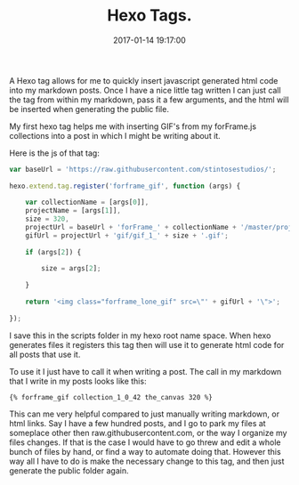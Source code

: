 ﻿---
title: Hexo Tags.
date: 2017-01-14 19:17:00
tags: [hexo,js]
layout: post
categories: Hexo
---

A Hexo tag allows for me to quickly insert javascript generated html code into my markdown posts. Once I have a nice little tag written I can just call the tag from within my markdown, pass it a few arguments, and the html will be inserted when generating the public file.

<!-- more -->

My first hexo tag helps me with inserting GIF's from my forFrame.js collections into a post in which I might be writing about it.

Here is the js of that tag:

```js
var baseUrl = 'https://raw.githubusercontent.com/stintosestudios/';
 
hexo.extend.tag.register('forframe_gif', function (args) {
 
    var collectionName = [args[0]],
    projectName = [args[1]],
    size = 320,
    projectUrl = baseUrl + 'forFrame_' + collectionName + '/master/projects/' + projectName + '/',
    gifUrl = projectUrl + 'gif/gif_1_' + size + '.gif';
 
    if (args[2]) {
 
        size = args[2];
 
    }
 
    return '<img class="forframe_lone_gif" src=\"' + gifUrl + '\">';
 
});
```


I save this in the scripts folder in my hexo root name space. When hexo generates files it registers this tag then will use it to generate html code for all posts that use it.

To use it I just have to call it when writing a post. The call in my markdown that I write in my posts looks like this:

```
{% forframe_gif collection_1_0_42 the_canvas 320 %}
```

This can me very helpful compared to just manually writing markdown, or html links. Say I have a few hundred posts, and I go to park my files at someplace other then raw.githubusercontent.com, or the way I organize my files changes. If that is the case I would have to go threw and edit a whole bunch of files by hand, or find a way to automate doing that. However this way all I have to do is make the necessary change to this tag, and then just generate the public folder again.